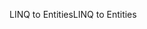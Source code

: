 <span data-ttu-id="1ee95-101">LINQ to Entities</span><span class="sxs-lookup"><span data-stu-id="1ee95-101">LINQ to Entities</span></span>